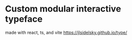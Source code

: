 # Custom modular interactive typeface
made with react, ts, and vite
https://jlsidelsky.github.io/type/ 
